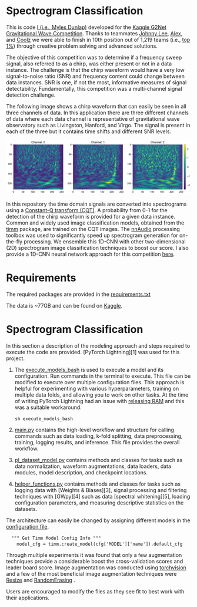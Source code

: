 # Spectrogram Classification



This is code [I (i.e., Myles Dunlap)](https://www.kaggle.com/dunlap0924) developed for the [Kaggle G2Net Gravitational Wave Competition](https://www.kaggle.com/c/g2net-gravitational-wave-detection/overview). Thanks to teammates [Johnny Lee](https://www.kaggle.com/wuliaokaola), [Alex](https://www.kaggle.com/lihuajing), and [Coolz](https://www.kaggle.com/cooolz) we were able to finish in 10th position out of 1,219 teams (i.e., [top 1%](https://www.kaggle.com/dunlap0924)) through creative problem solving and advanced solutions.

The objective of this competition was to determine if a frequency sweep signal, also referred to as a chirp, was either present or not in a data instance. The challenge is that the chirp waveform would have a very low signal-to-noise ratio (SNR) and frequency content could change between data instances. SNR is one, if not the most, informative measures of signal detectability. Fundamentally, this competition was a multi-channel signal detection challenge.

The following image shows a chirp waveform that can easily be seen in all three channels of data. In this application there are three different channels of data where each data channel is representative of gravitational wave observatory such as Livingston, Hanford, and Virgo. The signal is present in each of the three but it contains time shifts and different SNR levels.

![](https://github.com/mddunlap924/G2Net_Spectrogram-Classification/blob/main/CQT_Spectrogram.png)

In this repository the time domain signals are converted into spectrograms using a [Constant-Q transform (CQT)](https://en.wikipedia.org/wiki/Constant-Q_transform). A probability from 0-1 for the detection of the chirp waveform is provided for a given data instance. Common and widely used image classification models, obtained from the [timm](https://github.com/rwightman/pytorch-image-models) package, are trained on the CQT images. The [nnAudio](https://github.com/KinWaiCheuk/nnAudio) processing toolbox was used to significantly speed up spectrogram generation for on-the-fly processing. We ensemble this 1D-CNN with other two-dimensional (2D) spectrogram image classification techniques to boost our score. I also provide a 1D-CNN neural network approach for this competition [here](https://github.com/mddunlap924/G2Net_1D-CNN).

# Requirements

The required packages are provided in the [requirements.txt](https://github.com/mddunlap924/G2Net_1D-CNN/blob/main/requirements.txt)

The data is ~77GB and can be found on [Kaggle](https://www.kaggle.com/c/g2net-gravitational-wave-detection/data). 

# Spectrogram Classification

In this section a description of the modeling approach and steps required to execute the code are provided. [PyTorch Lightning][1] was used for this project. 

1. The [execute_models_bash](https://github.com/mddunlap924/G2Net_Spectrogram-Classification/blob/main/execute_models_bash) is used to execute a model and its configuration. Run commands in the terminal to execute. This file can be modified to execute over multiple configuration files. This approach is helpful for experimenting with various hyperparameters, training on multiple data folds,  and allowing you to work on other tasks. At the time of writing PyTorch Lightning had an issue with [releasing RAM](https://github.com/PyTorchLightning/pytorch-lightning/issues/2010) and this was a suitable workaround.

   ```
   sh execute_models_bash
   ```

2. [main.py](https://github.com/mddunlap924/G2Net_Spectrogram-Classification/blob/main/main.py) contains the high-level workflow and structure for calling commands such as data loading, k-fold splitting, data preprocessing, training, logging results, and inference. This file provides the overall workflow. 

3. [pl_dataset_model.py](https://github.com/mddunlap924/G2Net_Spectrogram-Classification/blob/main/pl_dataset_model.py) contains methods and classes for tasks such as data normalization, waveform augmentations, data loaders, data modules, model description, and checkpoint locations.

4. [helper_functions.py](https://github.com/mddunlap924/G2Net_Spectrogram-Classification/blob/main/helper_functions.py) contains methods and classes for tasks such as logging data with [Weights & Biases][3], signal processing and filtering techniques with [GWpy][4] such as data [spectral whitening][5], loading configuration parameters, and measuring descriptive statistics on the datasets.

The architecture can easily be changed by assigning different models in the [configuration file](https://github.com/mddunlap924/G2Net_Spectrogram-Classification/blob/main/Model_Cfgs/exp_0.yaml).

```
  """ Get Timm Model Config Info """
    model_cfg = timm.create_model(cfg['MODEL']['name']).default_cfg
```

Through multiple experiments it was found that only a few augmentation techniques provide a considerable boost the cross-validation scores and leader board score. Image augmentation was conducted using [torchvision](https://pytorch.org/vision/stable/index.html) and a few of the most beneficial image augmentation techniques were [Resize](https://pytorch.org/vision/0.8/_modules/torchvision/transforms/transforms.html#Resize) and [RandomErasing](https://pytorch.org/vision/0.8/_modules/torchvision/transforms/transforms.html#RandomErasing) .

Users are encouraged to modify the files as they see fit to best work with their applications. 

